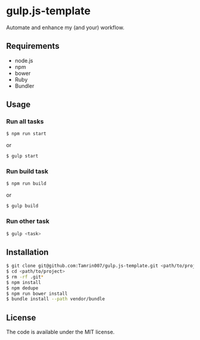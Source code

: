 # gulp.js-template

Automate and enhance my (and your) workflow.

## Requirements

- node.js
- npm
- bower
- Ruby
- Bundler

## Usage

### Run all tasks

```sh
$ npm run start
```
or

```sh
$ gulp start
```

### Run build task

```sh
$ npm run build
```
or

```sh
$ gulp build
```

### Run other task

```sh
$ gulp <task>
```

## Installation

```sh
$ git clone git@github.com:Tamrin007/gulp.js-template.git <path/to/project>
$ cd <path/to/project>
$ rm -rf .git*
$ npm install
$ npm dedupe
$ npm run bower install
$ bundle install --path vendor/bundle
```

## License

The code is available under the MIT license.
